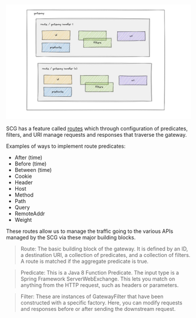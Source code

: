 ![Overview of Routes](images/routes1.jpg)

SCG has a feature called [routes](https://cloud.spring.io/spring-cloud-gateway/reference/html/#gateway-request-predicates-factories) which through configuration of predicates, filters, and URI manage requests and responses that traverse the gateway.

Examples of ways to implement route predicates:

* After (time)
* Before (time)
* Between (time)
* Cookie 
* Header 
* Host 
* Method 
* Path 
* Query 
* RemoteAddr 
* Weight

These routes allow us to manage the traffic going to the various APIs managed by the SCG via these major building blocks.

> Route: The basic building block of the gateway. It is defined by an ID, a destination URI, a collection of predicates, and a collection of filters. A route is matched if the aggregate predicate is true.

> Predicate: This is a Java 8 Function Predicate. The input type is a Spring Framework ServerWebExchange. This lets you match on anything from the HTTP request, such as headers or parameters.

> Filter: These are instances of GatewayFilter that have been constructed with a specific factory. Here, you can modify requests and responses before or after sending the downstream request.

